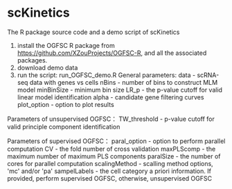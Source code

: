 # scKinetics
The R package source code and a demo script of scKinetics

1. install the OGFSC R package from https://github.com/XZouProjects/OGFSC-R, and all the associated packages.
2. download demo data
3. run the script: run_OGFSC_demo.R
General parameters:
data - scRNA-seq data with genes vs cells
nBins - number of bins to construct MLM model
minBinSize - minimum bin size
LR_p - the p-value cutoff for valid linear model identification
alpha - candidate gene filtering curves
plot_option - option to plot results

Parameters of unsupervised OGFSC：
TW_threshold - p-value cutoff for valid principle component identification

Parameters of supervised OGFSC：
paral_option - option to perform parallel computation
CV - the fold number of cross validation
maxPLScomp - the maximum number of maximum PLS components
paralSize - the number of cores for parallel computation
scalingMethod - scalling method options, 'mc' and/or 'pa'
sampelLabels - the cell category a priori information. If provided, perform supervised OGFSC, otherwise, unsupervised OGFSC
